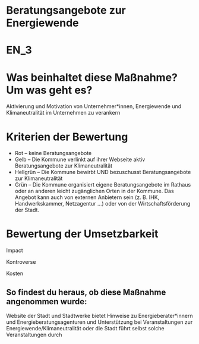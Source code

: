 # Beratungsangebote zur Energiewende #
# EN_3
# Was beinhaltet diese Maßnahme? Um was geht es? ##
Aktivierung und Motivation von Unternehmer*innen, Energiewende und Klimaneutralität im Unternehmen zu verankern
# Kriterien der Bewertung ##
- Rot – keine Beratungsangebote    
- Gelb – Die Kommune verlinkt auf ihrer Webseite aktiv Beratungsangebote zur Klimaneutralität    
- Hellgrün – Die Kommune bewirbt UND bezuschusst Beratungsangebote zur Klimaneutralität    
- Grün – Die Kommune organisiert eigene Beratungsangebote  im Rathaus oder an anderen leicht zugänglichen Orten in der Kommune. Das Angebot kann auch von externen Anbietern sein (z. B. IHK, Handwerkskammer, Netzagentur …) oder von der Wirtschaftsförderung der Stadt.
# Bewertung der Umsetzbarkeit

Impact

Kontroverse

Kosten
## So findest du heraus, ob diese Maßnahme angenommen wurde:
Website der Stadt und Stadtwerke bietet Hinweise zu Energieberater*innern und Energieberatungsagenturen und Unterstützung bei Veranstaltungen zur Energiewende/Klimaneutralität oder die Stadt führt selbst solche Veranstaltungen durch
